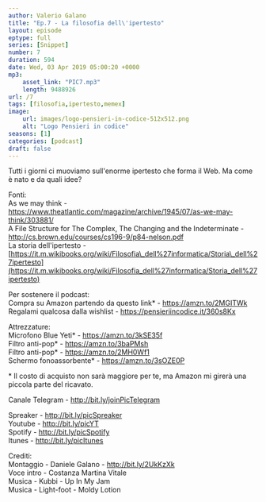 ```yaml
---
author: Valerio Galano
title: "Ep.7 - La filosofia dell\'ipertesto"
layout: episode
eptype: full
series: [Snippet]
number: 7
duration: 594
date: Wed, 03 Apr 2019 05:00:20 +0000
mp3:
    asset_link: "PIC7.mp3"
    length: 9488926
url: /7
tags: [filosofia,ipertesto,memex]
image:
    url: images/logo-pensieri-in-codice-512x512.png
    alt: "Logo Pensieri in codice"
seasons: [1]
categories: [podcast]
draft: false
---
```

Tutti i giorni ci muoviamo sull'enorme ipertesto che forma il Web. Ma come è nato e da quali idee?  
  
Fonti:  
As we may think - <https://www.theatlantic.com/magazine/archive/1945/07/as-we-may-think/303881/>   
A File Structure for The Complex, The Changing and the Indeterminate - <http://cs.brown.edu/courses/cs196-9/p84-nelson.pdf>   
La storia dell'ipertesto - [https://it.m.wikibooks.org/wiki/Filosofia\_dell%27informatica/Storia\_dell%27ipertesto](https://it.m.wikibooks.org/wiki/Filosofia_dell%27informatica/Storia_dell%27ipertesto)   
  
Per sostenere il podcast:  
Compra su Amazon partendo da questo link\* - <https://amzn.to/2MGITWk>   
Regalami qualcosa dalla wishlist - <https://pensieriincodice.it/360s8Kx>  
  
Attrezzature:  
Microfono Blue Yeti\* - <https://amzn.to/3kSE35f>   
Filtro anti-pop\* - <https://amzn.to/3baPMsh>   
Filtro anti-pop\* - <https://amzn.to/2MH0Wf1>   
Schermo fonoassorbente\* - <https://amzn.to/3sOZE0P>   
  
\* Il costo di acquisto non sarà maggiore per te, ma Amazon mi girerà una piccola parte del ricavato.   
  
Canale Telegram - <http://bit.ly/joinPicTelegram>   
  
Spreaker - <http://bit.ly/picSpreaker>   
Youtube - <http://bit.ly/picYT>   
Spotify - <http://bit.ly/picSpotify>   
Itunes - <http://bit.ly/picItunes>   
  
Crediti:  
Montaggio - Daniele Galano - <http://bit.ly/2UkKzXk>   
Voce intro - Costanza Martina Vitale  
Musica - Kubbi - Up In My Jam  
Musica - Light-foot - Moldy Lotion